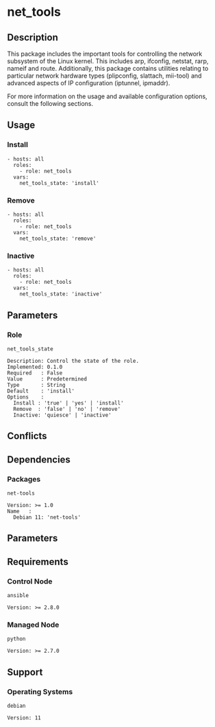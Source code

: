# net_tools

## Description

This package includes the important tools for controlling the network subsystem
of the Linux kernel. This includes arp, ifconfig, netstat, rarp, nameif and
route. Additionally, this package contains utilities relating to particular
network hardware types (plipconfig, slattach, mii-tool) and advanced aspects of
IP configuration (iptunnel, ipmaddr).

For more information on the usage and available configuration options,
consult the following sections.

## Usage

### Install

```
- hosts: all
  roles:
    - role: net_tools
  vars:
    net_tools_state: 'install'
```

### Remove

```
- hosts: all
  roles:
    - role: net_tools
  vars:
    net_tools_state: 'remove'
```

### Inactive

```
- hosts: all
  roles:
    - role: net_tools
  vars:
    net_tools_state: 'inactive'
```

## Parameters

### Role

`net_tools_state`

    Description: Control the state of the role.
    Implemented: 0.1.0
    Required   : False
    Value      : Predetermined
    Type       : String
    Default    : 'install'
    Options    :
      Install : 'true' | 'yes' | 'install'
      Remove  : 'false' | 'no' | 'remove'
      Inactive: 'quiesce' | 'inactive'

## Conflicts

## Dependencies

### Packages

`net-tools`

    Version: >= 1.0
    Name   :
      Debian 11: 'net-tools'

## Parameters

## Requirements

### Control Node

`ansible`

    Version: >= 2.8.0

### Managed Node

`python`

    Version: >= 2.7.0

## Support

### Operating Systems

`debian`

    Version: 11
